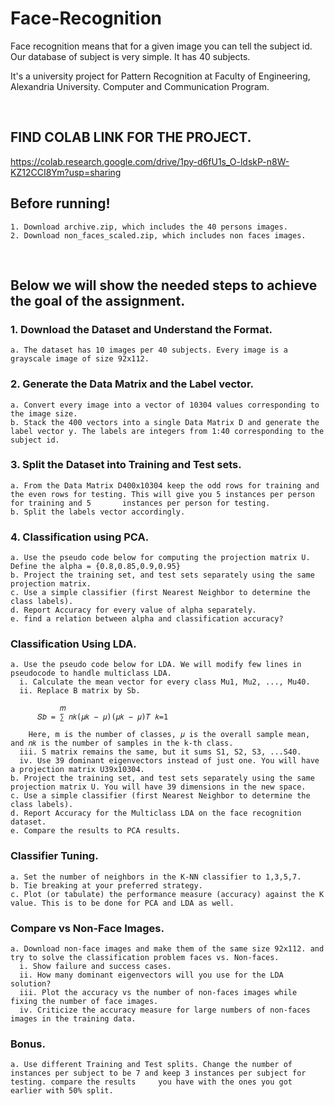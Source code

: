 # Face-Recognition
Face recognition means that for a given image you can tell the subject id. Our database of subject is very simple. It has 40 subjects.

It's a university project for Pattern Recognition at Faculty of Engineering, Alexandria University. Computer and Communication Program.

<br>

## FIND COLAB LINK FOR THE PROJECT.
https://colab.research.google.com/drive/1py-d6fU1s_O-ldskP-n8W-KZ12CCI8Ym?usp=sharing

## Before running!
    1. Download archive.zip, which includes the 40 persons images.
    2. Download non_faces_scaled.zip, which includes non faces images.

<br>


## Below we will show the needed steps to achieve the goal of the assignment.
 ### 1. Download the Dataset and Understand the Format.
    a. The dataset has 10 images per 40 subjects. Every image is a grayscale image of size 92x112.
 ### 2. Generate the Data Matrix and the Label vector.
    a. Convert every image into a vector of 10304 values corresponding to the image size.
    b. Stack the 400 vectors into a single Data Matrix D and generate the label vector y. The labels are integers from 1:40 corresponding to the subject id.
 ### 3. Split the Dataset into Training and Test sets.
    a. From the Data Matrix D400x10304 keep the odd rows for training and the even rows for testing. This will give you 5 instances per person for training and 5       instances per person for testing.
    b. Split the labels vector accordingly.
 ### 4. Classification using PCA.
    a. Use the pseudo code below for computing the projection matrix U.
    Define the alpha = {0.8,0.85,0.9,0.95}
    b. Project the training set, and test sets separately using the same projection matrix.
    c. Use a simple classifier (first Nearest Neighbor to determine the class labels).
    d. Report Accuracy for every value of alpha separately.
    e. find a relation between alpha and classification accuracy?
### Classification Using LDA.
    a. Use the pseudo code below for LDA. We will modify few lines in pseudocode to handle multiclass LDA.
      i. Calculate the mean vector for every class Mu1, Mu2, ..., Mu40.
      ii. Replace B matrix by Sb.
      
               𝑚
          𝑆𝑏 = ∑ 𝑛𝑘(𝜇𝑘 − 𝜇)(𝜇𝑘 − 𝜇)𝑇 𝑘=1
          
        Here, m is the number of classes, 𝜇 is the overall sample mean, and 𝑛𝑘 is the number of samples in the k-th class.
      iii. S matrix remains the same, but it sums S1, S2, S3, ...S40.
      iv. Use 39 dominant eigenvectors instead of just one. You will have a projection matrix U39x10304.
    b. Project the training set, and test sets separately using the same projection matrix U. You will have 39 dimensions in the new space.
    c. Use a simple classifier (first Nearest Neighbor to determine the class labels).
    d. Report Accuracy for the Multiclass LDA on the face recognition dataset.
    e. Compare the results to PCA results.
### Classifier Tuning.
    a. Set the number of neighbors in the K-NN classifier to 1,3,5,7.
    b. Tie breaking at your preferred strategy.
    c. Plot (or tabulate) the performance measure (accuracy) against the K value. This is to be done for PCA and LDA as well.
### Compare vs Non-Face Images.
    a. Download non-face images and make them of the same size 92x112. and try to solve the classification problem faces vs. Non-faces.
      i. Show failure and success cases.
      ii. How many dominant eigenvectors will you use for the LDA solution?
      iii. Plot the accuracy vs the number of non-faces images while fixing the number of face images.
      iv. Criticize the accuracy measure for large numbers of non-faces images in the training data.
### Bonus.
    a. Use different Training and Test splits. Change the number of instances per subject to be 7 and keep 3 instances per subject for testing. compare the results     you have with the ones you got earlier with 50% split.
    

